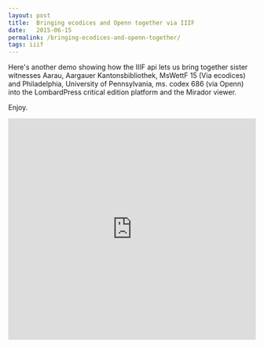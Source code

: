 ```yaml
---
layout: post
title:  Bringing ecodices and Openn together via IIIF
date:   2015-06-15
permalink: /bringing-ecodices-and-openn-together/
tags: iiif
---
```


Here's another demo showing how the IIIF api lets us bring together sister witnesses Aarau, Aargauer Kantonsbibliothek, MsWettF 15 (Via ecodices) and Philadelphia, University of Pennsylvania, ms. codex 686 (via Openn) into the LombardPress critical edition platform and the Mirador viewer.

Enjoy.

<iframe src="https://www.youtube.com/embed/LFUCHyyukX8" width="100%" height="450px" frameborder="0" allowfullscreen="allowfullscreen"></iframe>
